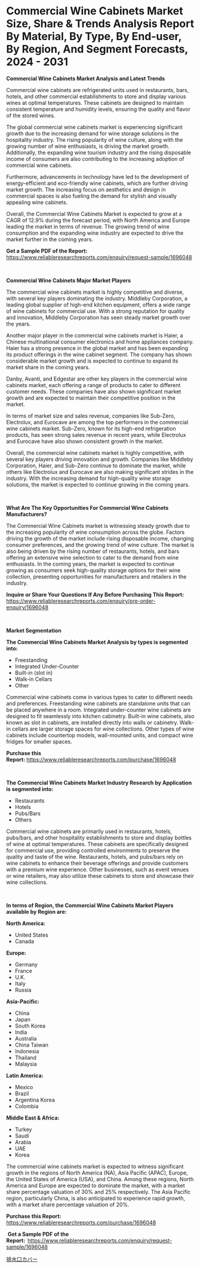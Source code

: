 <p><h1>Commercial Wine Cabinets Market Size, Share & Trends Analysis Report By Material, By Type, By End-user, By Region, And Segment Forecasts, 2024 - 2031</h1></p><p><strong>Commercial Wine Cabinets Market Analysis and Latest Trends</strong></p>
<p><p>Commercial wine cabinets are refrigerated units used in restaurants, bars, hotels, and other commercial establishments to store and display various wines at optimal temperatures. These cabinets are designed to maintain consistent temperature and humidity levels, ensuring the quality and flavor of the stored wines.</p><p>The global commercial wine cabinets market is experiencing significant growth due to the increasing demand for wine storage solutions in the hospitality industry. The rising popularity of wine culture, along with the growing number of wine enthusiasts, is driving the market growth. Additionally, the expanding wine tourism industry and the rising disposable income of consumers are also contributing to the increasing adoption of commercial wine cabinets.</p><p>Furthermore, advancements in technology have led to the development of energy-efficient and eco-friendly wine cabinets, which are further driving market growth. The increasing focus on aesthetics and design in commercial spaces is also fueling the demand for stylish and visually appealing wine cabinets.</p><p>Overall, the Commercial Wine Cabinets Market is expected to grow at a CAGR of 12.9% during the forecast period, with North America and Europe leading the market in terms of revenue. The growing trend of wine consumption and the expanding wine industry are expected to drive the market further in the coming years.</p></p>
<p><strong>Get a Sample PDF of the Report:&nbsp;</strong> <a href="https://www.reliableresearchreports.com/enquiry/request-sample/1696048">https://www.reliableresearchreports.com/enquiry/request-sample/1696048</a></p>
<p>&nbsp;</p>
<p><strong>Commercial Wine Cabinets Major Market Players</strong></p>
<p><p>The commercial wine cabinets market is highly competitive and diverse, with several key players dominating the industry. Middleby Corporation, a leading global supplier of high-end kitchen equipment, offers a wide range of wine cabinets for commercial use. With a strong reputation for quality and innovation, Middleby Corporation has seen steady market growth over the years.</p><p>Another major player in the commercial wine cabinets market is Haier, a Chinese multinational consumer electronics and home appliances company. Haier has a strong presence in the global market and has been expanding its product offerings in the wine cabinet segment. The company has shown considerable market growth and is expected to continue to expand its market share in the coming years.</p><p>Danby, Avanti, and Edgestar are other key players in the commercial wine cabinets market, each offering a range of products to cater to different customer needs. These companies have also shown significant market growth and are expected to maintain their competitive position in the market.</p><p>In terms of market size and sales revenue, companies like Sub-Zero, Electrolux, and Eurocave are among the top performers in the commercial wine cabinets market. Sub-Zero, known for its high-end refrigeration products, has seen strong sales revenue in recent years, while Electrolux and Eurocave have also shown consistent growth in the market.</p><p>Overall, the commercial wine cabinets market is highly competitive, with several key players driving innovation and growth. Companies like Middleby Corporation, Haier, and Sub-Zero continue to dominate the market, while others like Electrolux and Eurocave are also making significant strides in the industry. With the increasing demand for high-quality wine storage solutions, the market is expected to continue growing in the coming years.</p></p>
<p>&nbsp;</p>
<p><strong>What Are The Key Opportunities For Commercial Wine Cabinets Manufacturers?</strong></p>
<p><p>The Commercial Wine Cabinets market is witnessing steady growth due to the increasing popularity of wine consumption across the globe. Factors driving the growth of the market include rising disposable income, changing consumer preferences, and the growing trend of wine culture. The market is also being driven by the rising number of restaurants, hotels, and bars offering an extensive wine selection to cater to the demand from wine enthusiasts. In the coming years, the market is expected to continue growing as consumers seek high-quality storage options for their wine collection, presenting opportunities for manufacturers and retailers in the industry.</p></p>
<p><strong>Inquire or Share Your Questions If Any Before Purchasing This Report:</strong> <a href="https://www.reliableresearchreports.com/enquiry/pre-order-enquiry/1696048">https://www.reliableresearchreports.com/enquiry/pre-order-enquiry/1696048</a></p>
<p>&nbsp;</p>
<p><strong>Market Segmentation</strong></p>
<p><strong>The Commercial Wine Cabinets Market Analysis by types is segmented into:</strong></p>
<p><ul><li>Freestanding</li><li>Integrated Under-Counter</li><li>Built-in (slot in)</li><li>Walk-in Cellars</li><li>Other</li></ul></p>
<p><p>Commercial wine cabinets come in various types to cater to different needs and preferences. Freestanding wine cabinets are standalone units that can be placed anywhere in a room. Integrated under-counter wine cabinets are designed to fit seamlessly into kitchen cabinetry. Built-in wine cabinets, also known as slot in cabinets, are installed directly into walls or cabinetry. Walk-in cellars are larger storage spaces for wine collections. Other types of wine cabinets include countertop models, wall-mounted units, and compact wine fridges for smaller spaces.</p></p>
<p><strong>Purchase this Report:&nbsp;</strong><a href="https://www.reliableresearchreports.com/purchase/1696048">https://www.reliableresearchreports.com/purchase/1696048</a></p>
<p>&nbsp;</p>
<p><strong>The Commercial Wine Cabinets Market Industry Research by Application is segmented into:</strong></p>
<p><ul><li>Restaurants</li><li>Hotels</li><li>Pubs/Bars</li><li>Others</li></ul></p>
<p><p>Commercial wine cabinets are primarily used in restaurants, hotels, pubs/bars, and other hospitality establishments to store and display bottles of wine at optimal temperatures. These cabinets are specifically designed for commercial use, providing controlled environments to preserve the quality and taste of the wine. Restaurants, hotels, and pubs/bars rely on wine cabinets to enhance their beverage offerings and provide customers with a premium wine experience. Other businesses, such as event venues or wine retailers, may also utilize these cabinets to store and showcase their wine collections.</p></p>
<p>&nbsp;</p>
<p><strong>In terms of Region, the Commercial Wine Cabinets Market Players available by Region are:</strong></p>
<p>
    <p> <strong> North America: </strong>
        <ul>
            <li>United States</li>
            <li>Canada</li>
        </ul>
        </p> 
    <p> <strong> Europe: </strong>
        <ul>
            <li>Germany</li>
            <li>France</li>
            <li>U.K.</li>
            <li>Italy</li>
            <li>Russia</li>
        </ul>
        </p> 
    <p> <strong> Asia-Pacific: </strong>
        <ul>
            <li>China</li>
            <li>Japan</li>
            <li>South Korea</li>
            <li>India</li>
            <li>Australia</li>
            <li>China Taiwan</li>
            <li>Indonesia</li>
            <li>Thailand</li>
            <li>Malaysia</li>
        </ul>
        </p> 
    <p> <strong> Latin America: </strong>
        <ul>
            <li>Mexico</li>
            <li>Brazil</li>
            <li>Argentina Korea</li>
            <li>Colombia</li>
        </ul>
        </p> 
    <p> <strong> Middle East & Africa: </strong>
        <ul>
            <li>Turkey</li>
            <li>Saudi</li>
            <li>Arabia</li>
            <li>UAE</li>
            <li>Korea</li>
        </ul>
    </p>
    </p>
<p><p>The commercial wine cabinets market is expected to witness significant growth in the regions of North America (NA), Asia Pacific (APAC), Europe, the United States of America (USA), and China. Among these regions, North America and Europe are expected to dominate the market, with a market share percentage valuation of 30% and 25% respectively. The Asia Pacific region, particularly China, is also anticipated to experience rapid growth, with a market share percentage valuation of 20%.</p></p>
<p><strong>Purchase this Report: </strong><a href="https://www.reliableresearchreports.com/purchase/1696048">https://www.reliableresearchreports.com/purchase/1696048</a></p>
<p>&nbsp;<strong>Get a Sample PDF of the Report:&nbsp;&nbsp;</strong><a href="https://www.reliableresearchreports.com/enquiry/request-sample/1696048">https://www.reliableresearchreports.com/enquiry/request-sample/1696048</a></p>
<p><strong></strong></p>
<p><p><a href="https://github.com/mohamedbakry57/Market-Research-Report-List-3/blob/main/35982446735.md">排水口カバー</a></p></p>